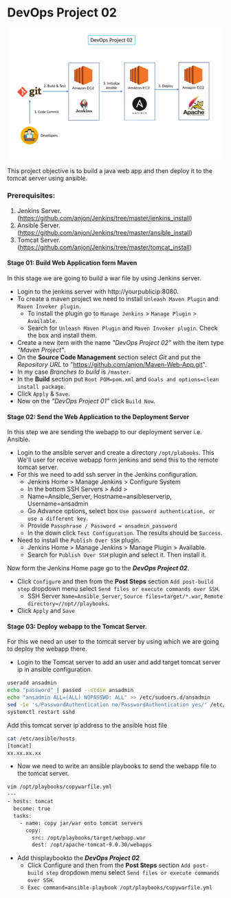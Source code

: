 # DevOps Project 02
![DevOps Project 02](https://github.com/anjon/DevOps-Project/blob/master/devops-project-02.jpg)

This project objective is to build a java web app and then deploy it to the tomcat server using ansible.

### Prerequisites:
1. Jenkins Server. (https://github.com/anjon/Jenkins/tree/master/jenkins_install)
2. Ansible Server. (https://github.com/anjon/Jenkins/tree/master/ansible_install)
3. Tomcat Server.  (https://github.com/anjon/Jenkins/tree/master/tomcat_install)

#### Stage 01: Build Web Application form Maven
In this stage we are going to build a war file by using Jenkins server. 
- Login to the jenkins server with http://yourpublicip:8080.
- To create a maven project we need to install `Unleash Maven Plugin` and `Maven Invoker plugin`.
  - To install the plugin go to `Manage Jenkins` > `Manage Plugin` > `Available`. 
  - Search for `Unleash Maven Plugin` and `Maven Invoker plugin`. Check the box and install them.
- Create a new item with the name *"DevOps Project 02"* with the item type *"Maven Project"*.
- On the **Source Code Management** section select *Git* and put the *Repository URL* to "https://github.com/anjon/Maven-Web-App.git".
- In my case *Branches to build* is `/master`.
- In the **Build** section put `Root POM=pom.xml` and `Goals and options=clean install package`.
- Click `Apply` & `Save`.
- Now on the *"DevOps Project 01"* click `Build Now`.

#### Stage 02: Send the Web Application to the Deployment Server
In this step we are sending the webapp to our deployment server i.e. Ansible. 
- Login to the ansible server and create a directory `/opt/plabooks`. This We'll user for receive webapp form jenkins and send this to the remote tomcat server.
- For this we need to add ssh server in the Jenkins configuration.
  - Jenkins Home > Manage Jenkins > Configure System
  - In the bottom SSH Servers > Add > 
  - Name=Ansible_Server, Hostname=ansibleserverip, Username=ansadmin
  - Go Advance options, select box `Use password authentication, or use a different key`.
  - Provide `Passphrase / Password = ansadmin_password`
  - In the down click `Test Configuration`. The results should be `Success`.
- Need to install the `Publish Over SSH` plugin. 
  - Jenkins Home > Manage Jenkins > Manage Plugin > Available.
  - Search for `Publish Over SSH` plugin and select it. Then install it. 

Now form the Jenkins Home page go to the ***DevOps Project 02***.
- Click `Configure` and then from the **Post Steps** section `Add post-build step` dropdown menu select `Send files or execute commands over SSH`.
  - SSH Server `Name=Ansible_Server`, `Source files=target/*.war`, `Remote directory=//opt//playbooks`. 
- Click `Apply` and `Save`

#### Stage 03: Deploy webapp to the Tomcat Server. 
For this we need an user to the tomcat server by using which we are going to deploy the webapp there. 
- Login to the Tomcat server to add an user and add target tomcat server ip in ansible configuration.
```sh 
useradd ansadmin
echo "password" | passed --stdin ansadmin
echo "ansadmin ALL=(ALL) NOPASSWD: ALL" >> /etc/sudoers.d/ansadmin
sed -ie 's/PasswordAuthentication no/PasswordAuthentication yes/' /etc/ssh/sshd_config
systemctl restart sshd
```
Add this tomcat server ip address to the ansible host file
```sh
cat /etc/ansible/hosts
[tomcat]
xx.xx.xx.xx
```
- Now we need to write an ansible playbooks to send the webapp file to the tomcat server. 
```sh
vim /opt/playbooks/copywarfile.yml
---
- hosts: tomcat 
  become: true
  tasks: 
    - name: copy jar/war onto tomcat servers
      copy:
        src: /opt/playbooks/target/webapp.war 
        dest: /opt/apache-tomcat-9.0.30/webapps
```
- Add thisplaybookto the ***DevOps Project 02***
  - Click Configure and then from the **Post Steps** section `Add post-build step` dropdown menu select `Send files or execute commands over SSH`.
  - `Exec command=ansible-playbook /opt/playbooks/copywarfile.yml`

